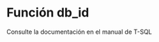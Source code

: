 ﻿---
FunctionName: "db_id"
FunctionType: "SQL"
Autogenerated: true
---

# Función  db_id

Consulte la documentación en el manual de T-SQL
